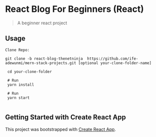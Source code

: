 # React Blog For Beginners (React)

> A beginner react project

## Usage

```
Clone Repo: 

git clone -b react-blog-thenetninja  https://github.com/ife-adewunmi/mern-stack-projects.git [optional your-clone-folder-name]

```

```
 cd your-clone-folder 
 
 # Run
 yarn install
 
 # Run
 yarn start
 
```

## Getting Started with Create React App

This project was bootstrapped with [Create React App](https://github.com/facebook/create-react-app).


